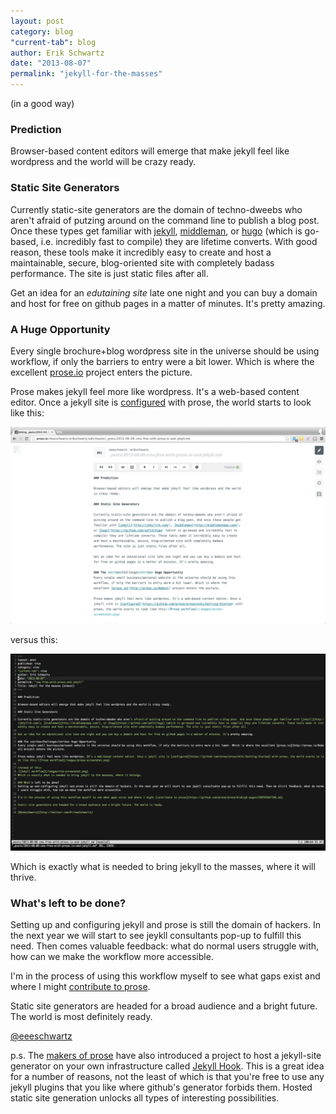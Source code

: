 ```yaml
---
layout: post
category: blog
"current-tab": blog
author: Erik Schwartz
date: "2013-08-07"
permalink: "jekyll-for-the-masses"
---
```

(in a good way)

### Prediction

Browser-based content editors will emerge that make jekyll feel like wordpress and the world will be crazy ready.

### Static Site Generators

Currently static-site generators are the domain of techno-dweebs who aren't afraid of putzing around on the command line to publish a blog post. Once these types get familiar with [jekyll](http://jekyllrb.com/), [middleman](http://middlemanapp.com/), or [hugo](https://github.com/spf13/hugo) (which is go-based, i.e. incredibly fast to compile) they are lifetime converts. With good reason, these tools make it incredibly easy to create and host a maintainable, secure, blog-oriented site with completely badass performance. The site is just static files after all.

Get an idea for an <i>edutaining site</i> late one night and you can buy a domain and host for free on github pages in a matter of minutes. It's pretty amazing.

### A Huge Opportunity
Every single brochure+blog wordpress site in the universe should be using workflow, if only the barriers to entry were a bit lower. Which is where the excellent [prose.io](http://prose.io/#about) project enters the picture.

Prose makes jekyll feel more like wordpress. It's a web-based content editor. Once a jekyll site is [configured](https://github.com/prose/prose/wiki/Getting-Started) with prose, the world starts to look like this:

![Prose workflow](/images/prose-screenshot.png)

versus this:

![Jekyll workflow](/images/vim-screenshot.png)

Which is exactly what is needed to bring jekyll to the masses, where it will thrive.

### What's left to be done?
Setting up and configuring jekyll and prose is still the domain of hackers. In the next year we will start to see jeykll consultants pop-up to fulfill this need. Then comes valuable feedback: what do normal users struggle with, how can we make the workflow more accessible.

I'm in the process of using this workflow myself to see what gaps exist and where I might [contribute to prose](https://github.com/prose/prose/blob/gh-pages/CONTRIBUTING.md).

Static site generators are headed for a broad audience and a bright future. The world is most definitely ready.

[@eeeschwartz](http://twitter.com/#!/eeeSchwartz)

p.s. The [makers of prose](http://developmentseed.org/) have also introduced a project to host a jekyll-site generator on your own infrastructure called [Jekyll Hook](http://developmentseed.org/blog/2013/05/01/introducing-jekyll-hook/). This is a great idea for a number of reasons, not the least of which is that you're free to use any jekyll plugins that you like where github's generator forbids them. Hosted static site generation unlocks all types of interesting possibilities.
